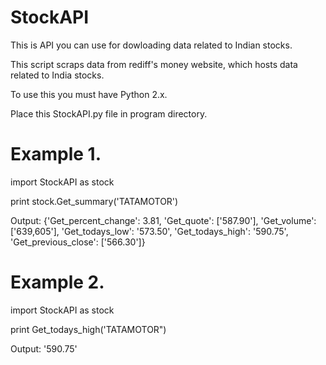 # StockAPI
This is API you can use for dowloading data related to Indian stocks.

This script scraps data from rediff's money website, which hosts data related to India stocks.

To use this you must have Python 2.x.

Place this StockAPI.py file in program directory.

# Example 1.

   import StockAPI as stock
   
   print stock.Get_summary('TATAMOTOR')
   
   Output:
   {'Get_percent_change': 3.81,
   'Get_quote': ['587.90'],
   'Get_volume': ['639,605'],
   'Get_todays_low': '573.50',
   'Get_todays_high': '590.75', 
   'Get_previous_close': ['566.30']}
   
# Example 2.
   import StockAPI as stock
   
   print Get_todays_high('TATAMOTOR")
   
   Output:
   '590.75'
   
   

